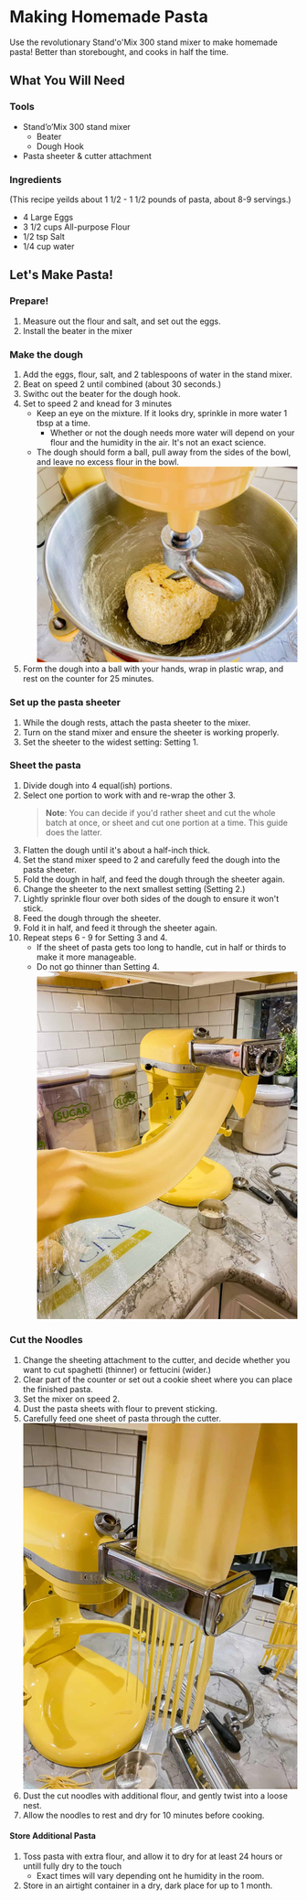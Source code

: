 # Making Homemade Pasta
Use the revolutionary Stand'o'Mix 300 stand mixer to make homemade pasta! Better than storebought, and cooks in half the time.

## What You Will Need
### Tools
- Stand’o’Mix 300 stand mixer
   - Beater
   - Dough Hook 
- Pasta sheeter & cutter attachment

### Ingredients
(This recipe yeilds about 1 1/2 - 1 1/2 pounds of pasta, about 8-9 servings.)
- 4 Large Eggs
- 3 1/2 cups All-purpose Flour
- 1/2 tsp Salt
- 1/4 cup water

## Let's Make Pasta!

### Prepare!
1. Measure out the flour and salt, and set out the eggs. 
2. Install the beater in the mixer

###  Make the dough
1. Add the eggs, flour, salt, and 2 tablespoons of water in the stand mixer.
2. Beat on speed 2 until combined (about 30 seconds.)
3. Swithc out the beater for the dough hook.
4. Set to speed 2 and knead for 3 minutes
   - Keep an eye on the mixture. If it looks dry, sprinkle in more water 1 tbsp at a time.
     - Whether or not the dough needs more water will depend on your flour and the humidity in the air. It's not an exact science.
   - The dough should form a ball, pull away from the sides of the bowl, and leave no excess flour in the bowl.
![alt text](<assets/images/screenshots/Pasta pics/Pasta dough.jpg>)
6. Form the dough into a ball with your hands, wrap in plastic wrap, and rest on the counter for 25 minutes.

### Set up the pasta sheeter
1. While the dough rests, attach the pasta sheeter to the mixer. 
2. Turn on the stand mixer and ensure the sheeter is working properly.
3. Set the sheeter to the widest setting: Setting 1. 

### Sheet the pasta
1. Divide dough into 4 equal(ish) portions.
2. Select one portion to work with and re-wrap the other 3. 
   > **Note**: You can decide if you'd rather sheet and cut the whole batch at once, or sheet and cut one portion at a time. This guide does the latter.
3. Flatten the dough until it's about a half-inch thick.
4. Set the stand mixer speed to 2 and carefully feed the dough into the pasta sheeter. 
5. Fold the dough in half, and feed the dough through the sheeter again.
6. Change the sheeter to the next smallest setting (Setting 2.)
7. Lightly sprinkle flour over both sides of the dough to ensure it won't stick.
8. Feed the dough through the sheeter.
9. Fold it in half, and feed it through the sheeter again.
10. Repeat steps 6 - 9 for Setting 3 and 4.
     - If the sheet of pasta gets too long to handle, cut in half or thirds to make it more manageable.
     - Do not go thinner than Setting 4.
![alt text](<assets/images/screenshots/Pasta pics/Pasta sheet.jpg>)

### Cut the Noodles
1. Change the sheeting attachment to the cutter, and decide whether you want to cut spaghetti (thinner) or fettucini (wider.)
2. Clear part of the counter or set out a cookie sheet where you can place the finished pasta.
3. Set the mixer on speed 2.
4. Dust the pasta sheets with flour to prevent sticking.
5. Carefully feed one sheet of pasta through the cutter.
![alt text](<assets/images/screenshots/Pasta pics/cut spaghetti.jpg>)
6. Dust the cut noodles with additional flour, and gently twist into a loose nest.
7. Allow the noodles to rest and dry for 10 minutes before cooking. 

#### Store Additional Pasta
1. Toss pasta with extra flour, and allow it to dry for at least 24 hours or untill fully dry to the touch
   - Exact times will vary depending ont he humidity in the room.
2. Store in an airtight container in a dry, dark place for up to 1 month.
